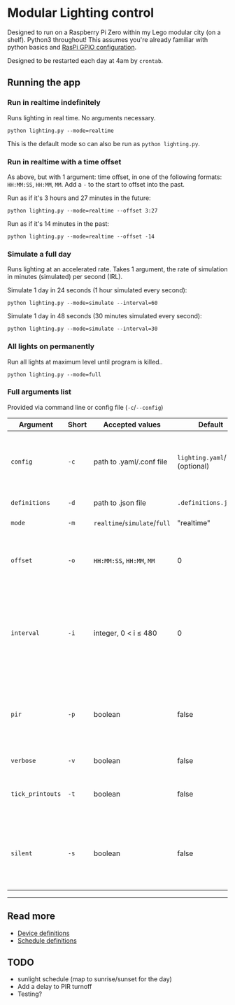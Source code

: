 # Modular Lighting control

Designed to run on a Raspberry Pi Zero within my Lego modular city (on a shelf). Python3 throughout!
This assumes you're already familiar with python basics and [RasPi GPIO configuration](https://thepihut.com/blogs/raspberry-pi-tutorials/27968772-turning-on-an-led-with-your-raspberry-pis-gpio-pins).

Designed to be restarted each day at 4am by `crontab`.

## Running the app

### Run in realtime indefinitely

Runs lighting in real time.
No arguments necessary.

```python lighting.py --mode=realtime```

This is the default mode so can also be run as `python lighting.py`.

### Run in realtime with a time offset

As above, but with 1 argument: time offset, in one of the following formats: `HH:MM:SS`, `HH:MM`, `MM`. Add a `-` to the start to offset into the past.

Run as if it's 3 hours and 27 minutes in the future:

```python lighting.py --mode=realtime --offset 3:27```

Run as if it's 14 minutes in the past:

```python lighting.py --mode=realtime --offset -14```

### Simulate a full day

Runs lighting at an accelerated rate. Takes 1 argument, the rate of simulation in minutes (simulated) per second (IRL). 

Simulate 1 day in 24 seconds (1 hour simulated every second):

```python lighting.py --mode=simulate --interval=60```

Simulate 1 day in 48 seconds (30 minutes simulated every second):

```python lighting.py --mode=simulate --interval=30```

### All lights on permanently

Run all lights at maximum level until program is killed..

```python lighting.py --mode=full```

### Full arguments list

Provided via command line or config file (`-c`/`--config`)


|Argument        |Short|Accepted values             |Default                           |Purpose|
|---             |---  |---                         |---                               |---    |
|`config`        |`-c` |path to .yaml/.conf file    |`lighting.yaml`/`.conf` (optional)|Config file for arguments below, via [configargparse](https://pypi.org/project/ConfigArgParse/). Examples provided in `config/`|
|`definitions`   |`-d` |path to .json file          |`.definitions.json`               |Definitions file. Explained [here](devices.md).|
|`mode`          |`-m` |`realtime`/`simulate`/`full`|"realtime"                        |Lighting mode. See above.|
|`offset`        |`-o` |`HH:MM:SS`, `HH:MM`, `MM`   |0                                 |Realtime: time difference from current. See above. Simulate/full: Ignored.|
|`interval`      |`-i` |integer, 0 < i ≤ 480       |0                                 |Simulate: Interval between simulation ticks. Equal to minutes simulated per second. Realtime/full: Ignored.|
|`pir`           |`-p` |boolean                     |false                             |Use a PIR sensor (defined in `definitions.py`) to slowly dim lights to 0 when no movement is detected|
|`verbose`       |`-v` |boolean                     |false                             |Verbose debug output|
|`tick_printouts`|`-t` |boolean                     |false                             |Print/log a timestamp every tick. Ignores other log settings.|
|`silent`        |`-s` |boolean                     |false                             |Remove all console output. Especially useful for running in the background. Overrides `verbose`.|

---

## Read more

- [Device definitions](devices.md)
- [Schedule definitions](schedules.md)

## TODO

- sunlight schedule (map to sunrise/sunset for the day)
- Add a delay to PIR turnoff
- Testing?
